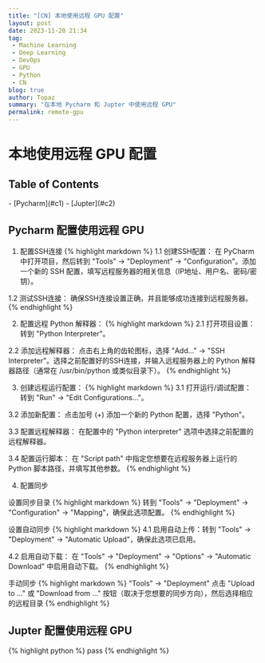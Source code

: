 ```yaml
---
title: "[CN] 本地使用远程 GPU 配置"
layout: post
date: 2023-11-20 21:34
tag:
 - Machine Learning
 - Deep Learning
 - DevOps
 - GPU
 - Python
 - CN
blog: true
author: Topaz
summary: "在本地 Pycharm 和 Jupter 中使用远程 GPU"
permalink: remote-gpu
---
```

<h1 class="title">  本地使用远程 GPU 配置 </h1>


<h2> Table of Contents</h2>
- [Pycharm](#c1)
- [Jupter](#c2)

<h2 id="c1"> Pycharm 配置使用远程 GPU </h2>

1.  配置SSH连接
{% highlight markdown %}
1.1 创建SSH配置： 在 PyCharm 中打开项目，然后转到 "Tools" -> "Deployment" -> "Configuration"。添加一个新的 SSH 配置，填写远程服务器的相关信息（IP地址、用户名、密码/密钥）。

1.2 测试SSH连接： 确保SSH连接设置正确，并且能够成功连接到远程服务器。
{% endhighlight %}

2. 配置远程 Python 解释器：
{% highlight markdown %}
2.1 打开项目设置： 转到 "Python Interpreter"。

2.2 添加远程解释器： 点击右上角的齿轮图标，选择 "Add..." -> "SSH Interpreter"。选择之前配置好的SSH连接，并输入远程服务器上的 Python 解释器路径（通常在 /usr/bin/python 或类似目录下）。
{% endhighlight %}


3. 创建远程运行配置：
{% highlight markdown %}
3.1 打开运行/调试配置： 转到 "Run" -> "Edit Configurations..."。

3.2 添加新配置： 点击加号 (+) 添加一个新的 Python 配置，选择 "Python"。

3.3 配置远程解释器： 在配置中的 "Python interpreter" 选项中选择之前配置的远程解释器。

3.4 配置运行脚本： 在 "Script path" 中指定您想要在远程服务器上运行的 Python 脚本路径，并填写其他参数。
{% endhighlight %}

4. 配置同步

设置同步目录
{% highlight markdown %}
转到 "Tools" -> "Deployment" -> "Configuration" -> "Mapping"，确保此选项配置。
{% endhighlight %}


设置自动同步
{% highlight markdown %}
4.1 启用自动上传：转到 "Tools" -> "Deployment" -> "Automatic Upload"，确保此选项已启用。

4.2 启用自动下载： 在 "Tools" -> "Deployment" -> "Options" -> "Automatic Download" 中启用自动下载。
{% endhighlight %}

手动同步
{% highlight markdown %}
"Tools" -> "Deployment" 点击 "Upload to ..." 或 "Download from ..." 按钮（取决于您想要的同步方向），然后选择相应的远程目录
{% endhighlight %}


<h2 id="c2"> Jupter 配置使用远程 GPU  </h2>
{% highlight python %}
    pass
{% endhighlight %}
